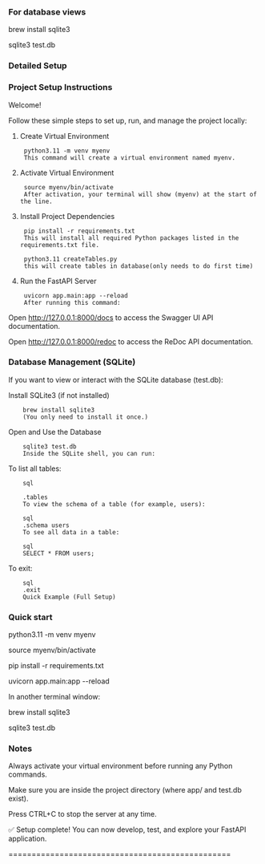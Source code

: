 



### For database views 
brew install sqlite3

sqlite3 test.db 

### Detailed Setup ######################################################

### Project Setup Instructions ##########################################

Welcome!

Follow these simple steps to set up, run, and manage the project locally:

1. Create Virtual Environment

        python3.11 -m venv myenv
        This command will create a virtual environment named myenv.

2. Activate Virtual Environment

        source myenv/bin/activate
        After activation, your terminal will show (myenv) at the start of the line.

3. Install Project Dependencies

        pip install -r requirements.txt
        This will install all required Python packages listed in the requirements.txt file.

        python3.11 createTables.py
        this will create tables in database(only needs to do first time)

4. Run the FastAPI Server

        uvicorn app.main:app --reload
        After running this command:

Open http://127.0.0.1:8000/docs to access the Swagger UI API documentation.

Open http://127.0.0.1:8000/redoc to access the ReDoc API documentation.



### Database Management (SQLite) ##################################
If you want to view or interact with the SQLite database (test.db):

Install SQLite3 (if not installed)

        brew install sqlite3
        (You only need to install it once.)

Open and Use the Database

        sqlite3 test.db
        Inside the SQLite shell, you can run:


To list all tables:

        sql

        .tables
        To view the schema of a table (for example, users):

        sql
        .schema users
        To see all data in a table:

        sql
        SELECT * FROM users;
To exit:

        sql
        .exit
        Quick Example (Full Setup)


### Quick start ##################################

python3.11 -m venv myenv

source myenv/bin/activate

pip install -r requirements.txt

uvicorn app.main:app --reload


In another terminal window:

brew install sqlite3

sqlite3 test.db


### Notes #######################################

Always activate your virtual environment before running any Python commands.

Make sure you are inside the project directory (where app/ and test.db exist).

Press CTRL+C to stop the server at any time.

✅ Setup complete! You can now develop, test, and explore your FastAPI application.

================================================
